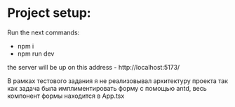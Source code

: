 # Project setup:

Run the next commands:

- npm i
- npm run dev

the server will be up on this address - http://localhost:5173/

В рамках тестового задания я не реализовывал архитектуру проекта так как задача была имплиментировать форму с помощью antd, весь компонент формы находится в App.tsx
